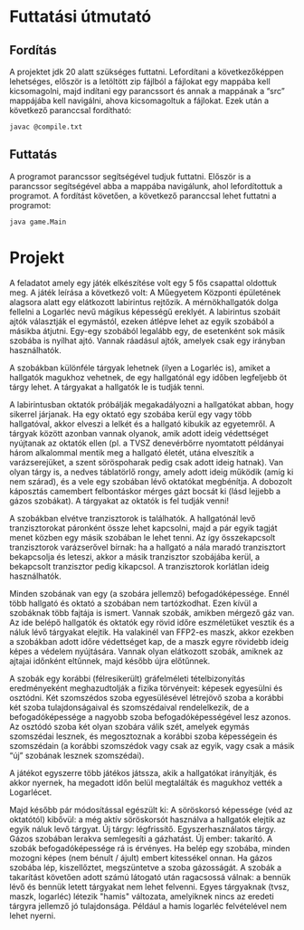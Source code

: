 # Futtatási útmutató

## Fordítás
A projektet jdk 20 alatt szükséges futtatni. Lefordítani a következőképpen lehetséges, először
is a letöltött zip fájlból a fájlokat egy mappába kell kicsomagolni, majd indítani egy
parancssort és annak a mappának a “src” mappájába kell navigálni, ahova kicsomagoltuk a fájlokat.
Ezek után a következő paranccsal fordítható:

```javac @compile.txt```

## Futtatás
A programot parancssor segítségével tudjuk futtatni. Először is a parancssor segítségével abba
a mappába navigálunk, ahol lefordítottuk a programot. A fordítást követően, a következő paranccsal lehet futtatni a programot:

```java game.Main```


# Projekt

A feladatot amely egy játék elkészítése volt egy 5 fős csapattal oldottuk meg. A játék leírása a következő volt:
A Műegyetem Központi épületének alagsora alatt egy elátkozott labirintus rejtőzik. A mérnökhallgatók dolga fellelni a Logarléc nevű mágikus képességű ereklyét. A labirintus szobáit ajtók választják el egymástól, ezeken átlépve lehet az egyik szobából a másikba átjutni. Egy-egy szobából legalább egy, de esetenként sok másik szobába is nyílhat ajtó. Vannak ráadásul ajtók, amelyek csak egy irányban használhatók.

A szobákban különféle tárgyak lehetnek (ilyen a Logarléc is), amiket a hallgatók magukhoz vehetnek, de egy hallgatónál egy időben legfeljebb öt tárgy lehet. A tárgyakat a hallgatók le is tudják tenni.

A labirintusban oktatók próbálják megakadályozni a hallgatókat abban, hogy sikerrel járjanak. Ha egy oktató egy szobába kerül egy vagy több hallgatóval, akkor elveszi a lelkét és a hallgató kibukik az egyetemről. A tárgyak között azonban vannak olyanok, amik adott ideig védettséget nyújtanak az oktatók ellen (pl. a TVSZ denevérbőrre nyomtatott példányai három alkalommal mentik meg a hallgató életét, utána elveszítik a varázserejüket, a szent söröspoharak pedig csak adott ideig hatnak). Van olyan tárgy is, a nedves táblatörlő rongy, amely adott ideig működik (amíg ki nem szárad), és a vele egy szobában lévő oktatókat megbénítja. A dobozolt káposztás camembert felbontáskor mérges gázt bocsát ki (lásd lejjebb a gázos szobákat). A tárgyakat az oktatók is fel tudják venni!

A szobákban elvétve tranzisztorok is találhatók. A hallgatónál levő tranzisztorokat páronként össze lehet kapcsolni, majd a pár egyik tagját menet közben egy másik szobában le lehet tenni. Az így összekapcsolt tranzisztorok varázserővel bírnak: ha a hallgató a nála maradó tranzisztort bekapcsolja és leteszi, akkor a másik tranzisztor szobájába kerül, a bekapcsolt tranzisztor pedig kikapcsol. A tranzisztorok korlátlan ideig használhatók.

Minden szobának van egy (a szobára jellemző) befogadóképessége. Ennél több hallgató és oktató a szobában nem tartózkodhat. Ezen kívül a szobáknak több fajtája is ismert. Vannak szobák, amikben mérgező gáz van. Az ide belépő hallgatók és oktatók egy rövid időre eszméletüket vesztik és a náluk lévő tárgyakat elejtik. Ha valakinél van FFP2-es maszk, akkor ezekben a szobákban adott időre védettséget kap, de a maszk egyre rövidebb ideig képes a védelem nyújtására. Vannak olyan elátkozott szobák, amiknek az ajtajai időnként eltűnnek, majd később újra előtűnnek.

A szobák egy korábbi (félresikerült) gráfelméleti tételbizonyítás eredményeként meghazudtolják a fizika törvényeit: képesek egyesülni és osztódni. Két szomszédos szoba egyesülésével létrejövő szoba a korábbi két szoba tulajdonságaival és szomszédaival rendelelkezik, de a befogadóképessége a nagyobb szoba befogadóképességével lesz azonos. Az osztódó szoba két olyan szobára válik szét, amelyek egymás szomszédai lesznek, és megosztoznak a korábbi szoba képességein és szomszédain (a korábbi szomszédok vagy csak az egyik, vagy csak a másik “új” szobának lesznek szomszédai).

A játékot egyszerre több játékos játssza, akik a hallgatókat irányítják, és akkor nyernek, ha megadott időn belül megtalálták és magukhoz vették a Logarlécet.

Majd később pár módosítással egészült ki:
  A söröskorsó képessége (véd az oktatótól) kibővül: a még aktív söröskorsót használva a hallgatók elejtik az egyik náluk levő tárgyat.
  Új tárgy: légfrissítő. Egyszerhasználatos tárgy. Gázos szobában lerakva semlegesíti a gázhatást.
  Új ember: takarító. A szobák befogadóképessége rá is érvényes. Ha belép egy szobába, minden mozogni képes (nem bénult / ájult) embert kitessékel onnan. Ha gázos szobába lép, kiszellőztet, megszüntetve a szoba gázosságát. A szobák a takarítást követően adott számú látogató után ragacsossá válnak: a bennük lévő és bennük letett tárgyakat nem lehet felvenni. 
  Egyes tárgyaknak (tvsz, maszk, logarléc) létezik "hamis" változata, amelyiknek nincs az eredeti tárgyra jellemző jó tulajdonsága. Például a hamis logarléc felvételével nem lehet nyerni.
